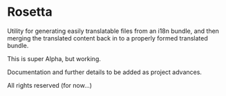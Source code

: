 # Rosetta

Utility for generating easily translatable files from an i18n bundle, and then merging the translated content back in to a properly formed translated bundle.

This is super Alpha, but working.

Documentation and further details to be added as project advances.

All rights reserved (for now...)